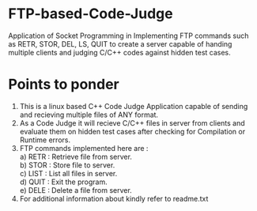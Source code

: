 # FTP-based-Code-Judge
Application of Socket Programming in Implementing FTP commands such as RETR, STOR, DEL, LS, QUIT to create a server capable of handing multiple clients and judging C/C++ codes against hidden test cases.

# Points to ponder 
1) This is a linux based C++ Code Judge Application capable of sending and recieving multiple files of ANY format.
2) As a Code Judge it will recieve C/C++ files in server from clients and evaluate them on hidden test cases after checking for Compilation or Runtime errors. 
3) FTP commands implemented here are : <br/>
   a) RETR : Retrieve file from server. <br/>
   b) STOR : Store file to server. <br/>
   c) LIST : List all files in server. <br/>
   d) QUIT : Exit the program. <br/>
   e) DELE : Delete a file from server. <br/>
4) For additional information about kindly refer to readme.txt
